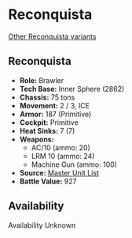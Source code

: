 # Reconquista 

[Other Reconquista variants](../reconquista.md) 

## Reconquista 

- **Role:** Brawler 
- **Tech Base:** Inner Sphere (2862) 
- **Chassis:** 75 tons 
- **Movement:** 2 / 3, ICE 
- **Armor:** 187 (Primitive) 
- **Cockpit:** Primitive 
- **Heat Sinks:** 7 (7) 
- **Weapons:** 
  - AC/10 (ammo: 20) 
  - LRM 10 (ammo: 24) 
  - Machine Gun (ammo: 100) 
- **Source:** [Master Unit List](http://masterunitlist.info/Unit/Details/7472) 
- **Battle Value:** 927 

## Availability 

Availability Unknown 

